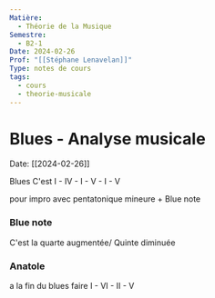 ```yaml
---
Matière:
  - Théorie de la Musique
Semestre:
  - B2-1
Date: 2024-02-26
Prof: "[[Stéphane Lenavelan]]"
Type: notes de cours
tags:
  - cours
  - theorie-musicale
---
```

# Blues - Analyse musicale
Date: [[2024-02-26]] 

Blues C'est I - IV - I - V - I - V 

pour impro avec pentatonique mineure + Blue note 

### Blue note 
C'est la quarte augmentée/ Quinte diminuée

### Anatole 
a la fin du blues faire I - VI - II - V 

